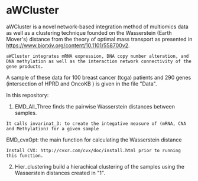 # aWCluster
aWCluster is a novel network-based integration method of multiomics data as well as a clustering technique founded on the Wasserstein (Earth Mover's) distance from the theory of optimal mass transport as presented in https://www.biorxiv.org/content/10.1101/558700v2.


```
aWCluster integrates mRNA expression, DNA copy number alteration, and DNA methylation as well as the interaction network connectivity of the gene products. 
```

A sample of these data for 100 breast cancer (tcga) patients and 290 genes (intersection of HPRD and OncoKB ) is given in the file "Data".

In this repository:

1. EMD_All_Three finds the pairwise Wasserstein distances between samples. 
```
It calls invarinat_3: to create the integative measure of (mRNA, CNA and Methylation) for a given sample
```  
  EMD_cvxOpt: the main function for calculating the Wasserstein distance 
  ```
  Install CVX: http://cvxr.com/cvx/doc/install.html prior to running this function.
  ```
 2.  Hier_clustering build a hierachical clustering of the samples using the Wasserstein distances created in "1".
  
